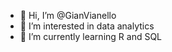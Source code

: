- 👋 Hi, I’m @GianVianello
- 👀 I’m interested in data analytics
- 🌱 I’m currently learning R and SQL

<!---
GianVianello/GianVianello is a ✨ special ✨ repository because its `README.md` (this file) appears on your GitHub profile.
You can click the Preview link to take a look at your changes.
--->
